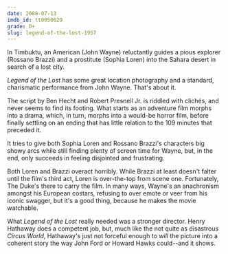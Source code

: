 ```yaml
---
date: 2008-07-13
imdb_id: tt0050629
grade: D+
slug: legend-of-the-lost-1957
---
```


In Timbuktu, an American (John Wayne) reluctantly guides a pious explorer (Rossano Brazzi) and a prostitute (Sophia Loren) into the Sahara desert in search of a lost city.

_Legend of the Lost_ has some great location photography and a standard, charismatic performance from John Wayne. That's about it.

The script by Ben Hecht and Robert Presnell Jr. is riddled with clichés, and never seems to find its footing. What starts as an adventure film morphs into a drama, which, in turn, morphs into a would-be horror film, before finally settling on an ending that has little relation to the 109 minutes that preceded it.

It tries to give both Sophia Loren and Rossano Brazzi's characters big showy arcs while still finding plenty of screen time for Wayne, but, in the end, only succeeds in feeling disjointed and frustrating.

Both Loren and Brazzi overact horribly. While Brazzi at least doesn't falter until the film's third act, Loren is over-the-top from scene one. Fortunately, The Duke's there to carry the film. In many ways, Wayne's an anachronism amongst his European costars, refusing to over emote or veer from his iconic swagger, but it's a good thing, because he makes the movie watchable.

What _Legend of the Lost_ really needed was a stronger director. Henry Hathaway does a competent job, but, much like the not quite as disastrous <span data-imdb-id="tt0057952">_Circus World_</span>, Hathaway's just not forceful enough to _will_ the picture into a coherent story the way John Ford or Howard Hawks could--and it shows.
